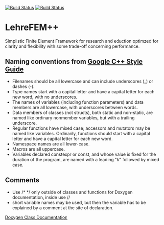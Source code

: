[![Build Status](https://travis-ci.org/craffael/lehrfempp.svg?branch=master)](https://travis-ci.org/craffael/lehrfempp)
[![Build Status](https://ci.appveyor.com/api/projects/status/github/craffael/lehrfempp)](https://ci.appveyor.com/project/craffael/lehrfempp)

# LehreFEM++
Simplistic Finite Element Framework for research and eduction optimzed for clarity and flexibility with some trade-off concerning performance.

## Naming conventions from [Google C++ Style Guide](https://google.github.io/styleguide/cppguide.html#Naming)
* Filenames should be all lowercase and can include underscores (_) or dashes (-).
* Type names start with a capital letter and have a capital letter for each new word, with no underscores.
* The names of variables (including function parameters) and data members are all lowercase, with underscores between words.
* Data members of classes (not structs), both static and non-static, are named like ordinary nonmember variables, but with a trailing underscore.
* Regular functions have mixed case; accessors and mutators may be named like variables. Ordinarily, functions should start with a capital letter and have a capital letter for each new word.
* Namespace names are all lower-case.
* Macros are all uppercase.
* Variables declared constexpr or const, and whose value is fixed for the duration of the program, are named with a leading "k" followed by mixed case.

## Comments
* Use /* */ only outside of classes and functions for Doxygen documentation, inside use //
* short variable names may be used, but then the variable has to be explained by a comment at the site of declaration.

[Doxygen Class Documentation](https://craffael.github.io/lehrfempp)
